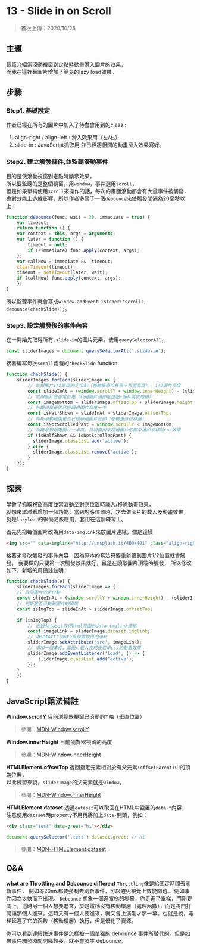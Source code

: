 # 13 - Slide in on Scroll
>首次上傳：2020/10/25


## **主題**
這篇介紹當滾動視窗到定點時動畫滑入圖片的效果，  
而我在這裡替圖片增加了簡易的lazy load效果。

## **步驟**
### Step1. 基礎設定
作者已經在所有的圖片中加入了待會會用到的class : 
1. align-right / align-left : 滑入效果用（左/右）
2. slide-in : JavaScript抓取用
並已經將相關的動畫滑入效果寫好。

### Step2. 建立觸發條件,並監聽滾動事件
目的是使滾動視窗到定點時顯示效果，  
所以要監聽的是整個視窗，用`window`，事件選用`scroll`，  
但是如果單純使用`scroll`來操作的話，每次的畫面滾動都會有大量事件被觸發，  
會對效能上造成影響，所以作者多寫了一個`debounce`來使觸發間隔為20毫秒以上：
````javascript
function debounce(func, wait = 20, immediate = true) {
    var timeout;
    return function () {
    var context = this, args = arguments;
    var later = function () {
        timeout = null;
        if (!immediate) func.apply(context, args);
    };
    var callNow = immediate && !timeout;
    clearTimeout(timeout);
    timeout = setTimeout(later, wait);
    if (callNow) func.apply(context, args);
    };
}
````
所以監聽事件就會寫成`window.addEventListener('scroll', debounce(checkSlide));`。  

### Step3. 設定觸發後的事件內容
在一開始先取得所有`.slide-in`的圖片元素，使用`querySelectorAll`，
````javascript
const sliderImages = document.querySelectorAll('.slide-in');
````
接著編寫每次`scroll`處發的`checkSlide` function:
````javascript
function checkSlide() {
    sliderImages.forEach(sliderImage => {
        // 取得圖片1/2高度的定位點（卷軸垂直位移量＋視窗高度）- 1/2圖片高度
        const slideInAt = (window.scrollY + window.innerHeight) - (sliderImage.height / 2);
        // 取得圖片底部定位點（利用圖片頂部定位點+圖片高度取得）
        const imageBottom = sliderImage.offsetTop + sliderImage.height;
        // 判斷視窗是否已經超過圖片高度一半
        const isHalfShown = slideInAt > sliderImage.offsetTop;
        // 判斷滾動範圍是否已經超過圖片底部（卷軸垂直位移量）
        const isNotScrolledPast = window.scrollY < imageBottom;
        // 判斷是否超過圖片一半高，且視窗尚未超過圖片底部來增加或移除css效果
        if (isHalfShown && isNotScrolledPast) {
          sliderImage.classList.add('active');
        } else {
          sliderImage.classList.remove('active');
        }
    });
}
````

## **探索**
學會了抓取視窗高度並當滾動至對應位置時載入/移除動畫效果，  
就想來試試看增加一個功能，當到對應位置時，才去做圖片的載入及動畫效果，  
就是`lazyload`的很簡易版應用，套用在這個練習上。

首先先把每個圖片改為用`data-imglink`來放圖片連結，像是這樣
````html
<img src="" data-imglink="http://unsplash.it/400/401" class="align-right slide-in">
````

接著來修改觸發的事件內容，因為原本的寫法只要重新讀到圖片1/2位置就會觸發，
我要做的只要第一次觸發效果就好，且是在讀取圖片頂端時觸發，
所以修改如下，新增的用備註註明：
````javascript
function checkSlide(e) {
    sliderImages.forEach(sliderImage => {
    // 取得圖片的定位點
    const slideInAt = (window.scrollY + window.innerHeight) - (sliderImage.height);
    // 判斷是否滾動到圖片的頂端
    const isImgTop = slideInAt > sliderImage.offsetTop;
    
    if (isImgTop) {
        // 透過dataset取得html裡面的data-imglink連結
        const imageLink = sliderImage.dataset.imglink;
        // 用setAttribute來設置取得的連結
        sliderImage.setAttribute('src', imageLink);
        // 增加一個事件，當圖片載入完成後套用css的動畫效果
        sliderImage.addEventListener('load', () => {
            sliderImage.classList.add('active');
        });
    }
    })
}
````

## **JavaScript語法備註**
**Window.scrollY**
目前瀏覽器視窗已滾動的Y軸（垂直位置）
>參閱：[MDN-Window.scrollY](https://developer.mozilla.org/en-US/docs/Web/API/Window/scrollY)

**Window.innerHeight**
目前瀏覽器視窗的高度
>參閱：[MDN-Window.innerHeight](https://developer.mozilla.org/en-US/docs/Web/API/Window/innerHeight)

**HTMLElement.offsetTop**
返回指定元素相對於有父元素`(offsetParent)`中的頂端位置，  
以此練習來說，`sliderImage`的父元素就是`window`。
>參閱：[MDN-Window.innerHeight](https://developer.mozilla.org/en-US/docs/Web/API/Window/innerHeight)

**HTMLElement.dataset**
透過`dataset`可以取回在HTML中設置的`data-*`內容，  
注意使用`dataset`時property不用再將加上`data-`開頭，例如：    
````html
<div class="test" data-greet="hi"></div>
````
````javascript
document.querySelector('.test').dataset.greet; // hi
````
>參閱：[MDN-HTMLElement.dataset](https://developer.mozilla.org/zh-CN/docs/Web/API/HTMLElement/dataset)

## **Q&A**
**what are Throttling and Debounce different**
`Throttling`像是給固定時間去刷新事件，
例如每20ms都要強制去刷新事件，可以避免視覺上效能問題。
例如事件因為太快而不出現。
`Debounce`
想象一個進電梯的場景，你走進了電梯，門剛要關上，這時另一個人想要進來，於是電梯沒有移動樓層（處理函數），而是將門打開讓那個人進來。這時又有一個人要進來，就又會上演剛才那一幕。也就是說，電梯延遲了它的函數（移動樓層）執行，但是優化了資源。

你可以看到連續快速事件是怎樣被一個單獨的 debounce 事件所替代的。但是如果事件觸發時間間隔較長，就不會發生 debounce。